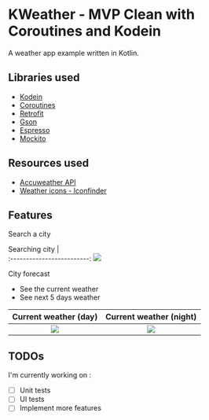 # KWeather - MVP Clean with Coroutines and Kodein
A weather app example written in Kotlin.

Libraries used
-----
* [Kodein](https://github.com/Kodein-Framework/Kodein-DI) <br/>
* [Coroutines](https://github.com/Kotlin/kotlinx.coroutines) <br/>
* [Retrofit](https://github.com/square/retrofit) <br/>
* [Gson](https://github.com/google/gson) <br/>
* [Espresso](https://github.com/googlesamples/android-testing/tree/master/ui/espresso) <br/>
* [Mockito](https://github.com/mockito/mockito) <br/>

Resources used
----
* [Accuweather API](https://developer.accuweather.com/apis) <br/>
* [Weather icons - Iconfinder](https://www.iconfinder.com/iconsets/the-weather-is-nice-today) <br/>

Features
-----

Search a city

Searching city    |  
:-------------------------:
![](https://i.imgur.com/8ErbXf0.png)  

City forecast
* See the current weather
* See next 5 days weather

Current weather (day)    |  Current weather (night)
:-------------------------:|:-------------------------:
![](https://i.imgur.com/gfh8Kwl.png)  |  ![](https://i.imgur.com/3fzSzX4.png)



TODOs
-----
I'm currently working on :

- [ ] Unit tests
- [ ] UI tests
- [ ] Implement more features
